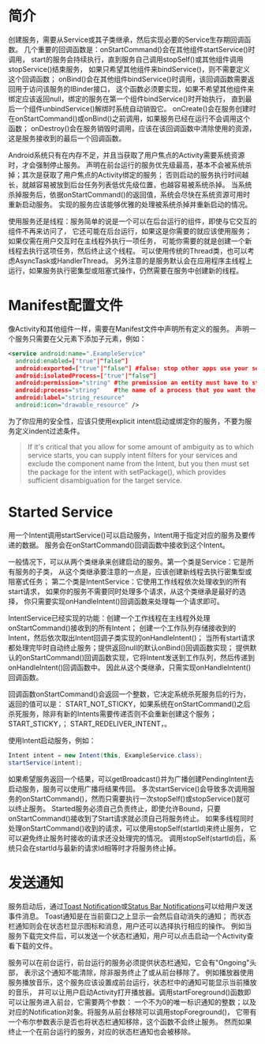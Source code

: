 
# 简介

创建服务，需要从Service或其子类继承，然后实现必要的Service生存期回调函数。
几个重要的回调函数是：onStartCommand()会在其他组件startService()时调用，
start的服务会持续执行，直到服务自己调用stopSelf()或其他组件调用stopService()结束服务，
如果只希望其他组件来bindService()，则不需要定义这个回调函数；
onBind()会在其他组件bindService()时调用，该回调函数需要返回用于访问该服务的IBinder接口，
这个函数必须要实现，如果不希望其他组件来绑定应该返回null，绑定的服务在第一个组件bindService()时开始执行，
直到最后一个组件unbindService()解绑时系统自动销毁它。
onCreate()会在服务创建时在onStartCommand()或onBind()之前调用，如果服务已经在运行不会调用这个函数；
onDestroy()会在服务销毁时调用，应该在该回调函数中清除使用的资源，这是服务接收到的最后一个回调函数。

Android系统只有在内存不足，并且当获取了用户焦点的Activity需要系统资源时，才会强制停止服务。
声明在前台运行的服务优先级最高，基本不会被系统杀掉；其次是获取了用户焦点的Activity绑定的服务；
否则启动的服务执行时间越长，就越容易被放到后台任务列表低优先级位置，也越容易被系统杀掉。
当系统杀掉服务后，依据onStartCommand()的返回值，系统会尽快在系统资源可用时重新启动服务。
实现的服务应该能够优雅的处理被系统杀掉并重新启动的情况。

使用服务还是线程：服务简单的说是一个可以在后台运行的组件，即使与它交互的组件不再来访问了，
它还可能在后台运行，如果这是你需要的就应该使用服务；如果仅需在用户交互时在主线程外执行一项任务，
可能你需要的就是创建一个新线程去执行这项任务，然后终止这个线程。
可以使用传统的Thread类，也可以考虑AsyncTask或HandlerThread。
另外注意的是服务默认会在应用程序主线程上运行，如果服务执行密集型或阻塞式操作，仍然需要在服务中创建新的线程。

# Manifest配置文件

像Activity和其他组件一样，需要在Manifest文件中声明所有定义的服务。
声明一个服务只需要在<application>父元素下添加<service>子元素，例如：
```xml
<service android:name=".ExampleService"
  android:enabled=["true"|"false"]
  android:exported=["true"|"false"] #false: stop other apps use your service even with explicit intent
  android:isolatedProcess=["true"|"false"]
  android:permission="string" #the premission an entity must have to start or bind the service
  android:process="string"    #the name of a process that you want the service to run
  android:label="string_resource"
  android:icon="drawable_resource" />
```
为了你应用的安全性，应该只使用explicit intent启动或绑定你的服务，不要为服务定义indent过滤条件。
>  If it's critical that you allow for some amount of ambiguity as to which service starts, 
you can supply intent filters for your services and exclude the component name from the Intent, 
but you then must set the package for the intent with setPackage(), 
which provides sufficient disambiguation for the target service.

# Started Service

用一个Intent调用startService()可以启动服务，Intent用于指定对应的服务及要传递的数据。
服务会在onStartCommand()回调函数中接收到这个Intent。

一般情况下，可以从两个类继承来创建启动的服务。第一个类是Service：它是所有服务的子类，
从这个类继承要注意的一点是，应该创建新线程去执行密集型或阻塞式任务；
第二个类是IntentService：它使用工作线程依次处理收到的所有start请求，
如果你的服务不需要同时处理多个请求，从这个类继承是最好的选择，
你只需要实现onHandleIntent()回调函数来处理每一个请求即可。

IntentService已经实现的功能：创建一个工作线程在主线程外处理onStartCommand()接收到的所有Intent；
创建一个工作队列存储接收到的Intent，然后依次取出Intent回调子类实现的onHandleIntent()；
当所有start请求都处理完毕时自动终止服务；提供返回null的默认onBind()回调函数实现；
提供默认的onStartCommand()回调函数实现，它将Intent发送到工作队列，然后传递到onHandleIntent()回调函数中。
因此从这个类继承，只需实现onHandleIntent()回调函数。

回调函数onStartCommand()会返回一个整数，它决定系统杀死服务后的行为，返回的值可以是：
START_NOT_STICKY，如果系统在onStartCommand()之后杀死服务，除非有新的Intents需要传递否则不会重新创建这个服务；
START_STICKY，；
START_REDELIVER_INTENT，。

使用Intent启动服务，例如：
```java
Intent intent = new Intent(this, ExampleService.class);
startService(intent);
```
如果希望服务返回一个结果，可以getBroadcast()并为广播创建PendingIntent去启动服务，服务可以使用广播将结果传回。
多次startService()会导致多次调用服务的onStartCommand()，然而只需要执行一次stopSelf()或stopService()就可以终止服务。
Started服务必须自己负责终止，即使允许Bound，只要onStartCommand()接收到了Start请求就必须自己将服务终止。
如果多线程同时处理onStartCommand()收到的请求，可以使用stopSelf(startId)来终止服务，
它可以避免终止服务时接收的请求还没处理完的情况。
调用stopSelf(startId)后，系统只会在startId与最新的请求Id相等时才将服务终止掉。

# 发送通知

服务启动后，通过[Toast Notification][1]或[Status Bar Notifications][2]可以给用户发送事件消息。
Toast通知是在当前窗口之上显示一会然后自动消失的通知；
而状态栏通知则会在状态栏显示图标和消息，用户还可以选择执行相应的操作。
例如当服务下载完文件后，可以发送一个状态栏通知，用户可以点击启动一个Activity查看下载的文件。

[1]: http://developer.android.com/guide/topics/ui/notifiers/toasts.html
[2]: http://developer.android.com/guide/topics/ui/notifiers/notifications.html

服务可以在前台运行，前台运行的服务必须提供状态栏通知，它会有"Ongoing"头部，
表示这个通知不能清除，除非服务终止了或从前台移除了。
例如播放器使用服务播放音乐，这个服务应该设置成前台运行，状态栏中的通知可能显示当前播放的音乐，
并可以让用户启动Activity打开播放器。调用startForeground()函数即可以让服务进入前台，它需要两个参数：
一个不为0的唯一标识通知的整数；以及对应的Notification对象。将服务从前台移除可以调用stopForeground()，
它带有一个布尔参数表示是否也将状态栏通知移除，这个函数不会终止服务。
然而如果终止一个在前台运行的服务，对应的状态栏通知也会被移除。

